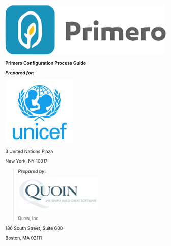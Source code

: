 ![](img/image16.png)

**Primero Configuration Process Guide**


***Prepared for:***

![](img/image11.png)

3 United Nations Plaza

New York, NY 10017

> ***Prepared by:***
>
> ![](1.1/img/image14.png)
>
> <span style="font-variant:small-caps;">Quoin</span>, Inc.

186 South Street, Suite 600

Boston, MA 02111